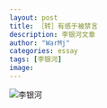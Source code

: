 ```yaml
---
layout: post
title: ［转］有感于被禁言
description: 李银河文章
author: "WarMj"
categories: essay
tags: [李银河]
image: 
---
```


![李银河](http://upload-images.jianshu.io/upload_images/2864463-8e914371afcbaf30.png?imageMogr2/auto-orient/strip%7CimageView2/2/w/1240)
